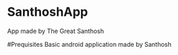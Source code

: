 # SanthoshApp
App made by The Great Santhosh

#Prequisites
Basic android application made by Santhosh 
